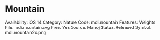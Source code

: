 # Mountain

Availability: iOS 14
Category: Nature
Code: mdi.mountain
Features: Weights
File: mdi.mountain.svg
Free: Yes
Source: Manoj
Status: Released
Symbol: mdi.mountain2x.png